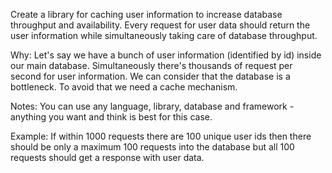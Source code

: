 Create a library for caching user information to increase database throughput and availability.
Every request for user data should return the user information while simultaneously
taking care of database throughput.

Why:
Let's say we have a bunch of user information (identified by id) inside our main database.
Simultaneously there's thousands of request per second for user information.
We can consider that the database is a bottleneck. To avoid that we need a cache mechanism.

Notes:
You can use any language, library, database and framework - anything you want and think is best for this case.

Example:
If within 1000 requests there are 100 unique user ids then there should be only a maximum 100 requests into 
the database but all 100 requests should get a response with user data.
